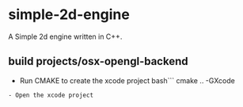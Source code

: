 # simple-2d-engine
A Simple 2d engine written in C++.


## build projects/osx-opengl-backend

- Run CMAKE to create the xcode project
bash```
cmake .. -GXcode
```
- Open the xcode project
